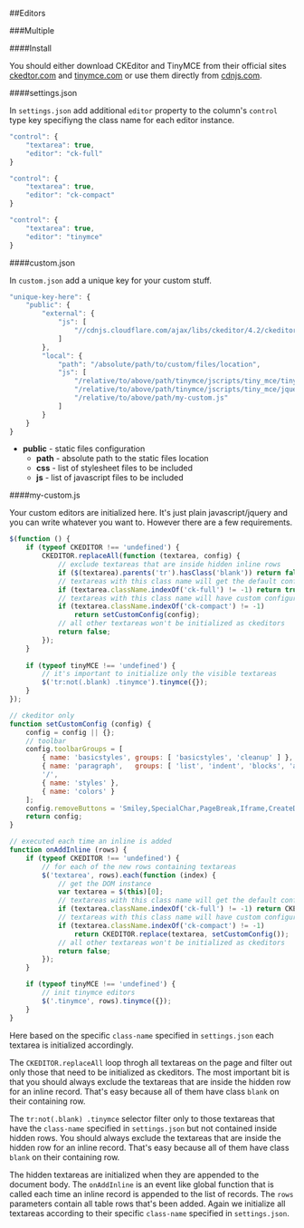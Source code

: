 ##Editors

###Multiple

####Install

You should either download CKEditor and TinyMCE from their official sites [ckedtor.com][1] and [tinymce.com][2] or use them directly from [cdnjs.com][3].


####settings.json

In `settings.json` add additional `editor` property to the column's `control` type key specifiyng the class name for each editor instance.

```js
"control": {
    "textarea": true,
    "editor": "ck-full"
}
```
```js
"control": {
    "textarea": true,
    "editor": "ck-compact"
}
```
```js
"control": {
    "textarea": true,
    "editor": "tinymce"
}
```


####custom.json

In `custom.json` add a unique key for your custom stuff.

```js
"unique-key-here": {
    "public": {
        "external": {
            "js": [
                "//cdnjs.cloudflare.com/ajax/libs/ckeditor/4.2/ckeditor.js"
            ]
        },
        "local": {
            "path": "/absolute/path/to/custom/files/location",
            "js": [
                "/relative/to/above/path/tinymce/jscripts/tiny_mce/tiny_mce.js",
                "/relative/to/above/path/tinymce/jscripts/tiny_mce/jquery.tinymce.min.js",
                "/relative/to/above/path/my-custom.js"
            ]
        }
    }
}
```

- **public** - static files configuration
    - **path** - absolute path to the static files location
    - **css** - list of stylesheet files to be included
    - **js** - list of javascript files to be included


####my-custom.js

Your custom editors are initialized here. It's just plain javascript/jquery and you can write whatever you want to. However there are a few requirements.

```js
$(function () {
    if (typeof CKEDITOR !== 'undefined') {
        CKEDITOR.replaceAll(function (textarea, config) {
            // exclude textareas that are inside hidden inline rows
            if ($(textarea).parents('tr').hasClass('blank')) return false;
            // textareas with this class name will get the default configuration
            if (textarea.className.indexOf('ck-full') != -1) return true;
            // textareas with this class name will have custom configuration
            if (textarea.className.indexOf('ck-compact') != -1)
                return setCustomConfig(config);
            // all other textareas won't be initialized as ckeditors
            return false;
        });
    }
    
    if (typeof tinyMCE !== 'undefined') {
        // it's important to initialize only the visible textareas
        $('tr:not(.blank) .tinymce').tinymce({});
    }
});

// ckeditor only
function setCustomConfig (config) {
    config = config || {};
    // toolbar
    config.toolbarGroups = [
        { name: 'basicstyles', groups: [ 'basicstyles', 'cleanup' ] },
        { name: 'paragraph',   groups: [ 'list', 'indent', 'blocks', 'align' ] },
        '/',
        { name: 'styles' },
        { name: 'colors' }
    ];
    config.removeButtons = 'Smiley,SpecialChar,PageBreak,Iframe,CreateDiv';
    return config;
}

// executed each time an inline is added
function onAddInline (rows) {
    if (typeof CKEDITOR !== 'undefined') {
        // for each of the new rows containing textareas
        $('textarea', rows).each(function (index) {
            // get the DOM instance
            var textarea = $(this)[0];
            // textareas with this class name will get the default configuration
            if (textarea.className.indexOf('ck-full') != -1) return CKEDITOR.replace(textarea);
            // textareas with this class name will have custom configuration
            if (textarea.className.indexOf('ck-compact') != -1)
                return CKEDITOR.replace(textarea, setCustomConfig());
            // all other textareas won't be initialized as ckeditors
            return false;
        });
    }

    if (typeof tinyMCE !== 'undefined') {
        // init tinymce editors
        $('.tinymce', rows).tinymce({});
    }
}
```

Here based on the specific `class-name` specified in `settings.json` each textarea is initialized accordingly.

The `CKEDITOR.replaceAll` loop throgh all textareas on the page and filter out only those that need to be initialized as ckeditors. The most important bit is that you should always exclude the textareas that are inside the hidden row for an inline record. That's easy because all of them have class `blank` on their containing row.

The `tr:not(.blank) .tinymce` selector filter only to those textareas that have the `class-name` specified in `settings.json` but not contained inside hidden rows. You should always exclude the textareas that are inside the hidden row for an inline record. That's easy because all of them have class `blank` on their containing row.

The hidden textareas are initialized when they are appended to the document body. The `onAddInline` is an event like global function that is called each time an inline record is appended to the list of records. The `rows` parameters contain all table rows that's been added. Again we initialize all textareas according to their specific `class-name` specified in `settings.json`.


  [1]: http://ckeditor.com
  [2]: http://www.tinymce.com
  [3]: http://cdnjs.com